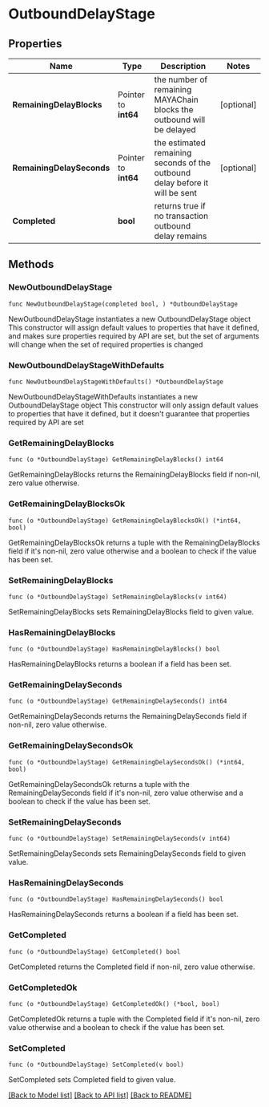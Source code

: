 # OutboundDelayStage

## Properties

Name | Type | Description | Notes
------------ | ------------- | ------------- | -------------
**RemainingDelayBlocks** | Pointer to **int64** | the number of remaining MAYAChain blocks the outbound will be delayed | [optional] 
**RemainingDelaySeconds** | Pointer to **int64** | the estimated remaining seconds of the outbound delay before it will be sent | [optional] 
**Completed** | **bool** | returns true if no transaction outbound delay remains | 

## Methods

### NewOutboundDelayStage

`func NewOutboundDelayStage(completed bool, ) *OutboundDelayStage`

NewOutboundDelayStage instantiates a new OutboundDelayStage object
This constructor will assign default values to properties that have it defined,
and makes sure properties required by API are set, but the set of arguments
will change when the set of required properties is changed

### NewOutboundDelayStageWithDefaults

`func NewOutboundDelayStageWithDefaults() *OutboundDelayStage`

NewOutboundDelayStageWithDefaults instantiates a new OutboundDelayStage object
This constructor will only assign default values to properties that have it defined,
but it doesn't guarantee that properties required by API are set

### GetRemainingDelayBlocks

`func (o *OutboundDelayStage) GetRemainingDelayBlocks() int64`

GetRemainingDelayBlocks returns the RemainingDelayBlocks field if non-nil, zero value otherwise.

### GetRemainingDelayBlocksOk

`func (o *OutboundDelayStage) GetRemainingDelayBlocksOk() (*int64, bool)`

GetRemainingDelayBlocksOk returns a tuple with the RemainingDelayBlocks field if it's non-nil, zero value otherwise
and a boolean to check if the value has been set.

### SetRemainingDelayBlocks

`func (o *OutboundDelayStage) SetRemainingDelayBlocks(v int64)`

SetRemainingDelayBlocks sets RemainingDelayBlocks field to given value.

### HasRemainingDelayBlocks

`func (o *OutboundDelayStage) HasRemainingDelayBlocks() bool`

HasRemainingDelayBlocks returns a boolean if a field has been set.

### GetRemainingDelaySeconds

`func (o *OutboundDelayStage) GetRemainingDelaySeconds() int64`

GetRemainingDelaySeconds returns the RemainingDelaySeconds field if non-nil, zero value otherwise.

### GetRemainingDelaySecondsOk

`func (o *OutboundDelayStage) GetRemainingDelaySecondsOk() (*int64, bool)`

GetRemainingDelaySecondsOk returns a tuple with the RemainingDelaySeconds field if it's non-nil, zero value otherwise
and a boolean to check if the value has been set.

### SetRemainingDelaySeconds

`func (o *OutboundDelayStage) SetRemainingDelaySeconds(v int64)`

SetRemainingDelaySeconds sets RemainingDelaySeconds field to given value.

### HasRemainingDelaySeconds

`func (o *OutboundDelayStage) HasRemainingDelaySeconds() bool`

HasRemainingDelaySeconds returns a boolean if a field has been set.

### GetCompleted

`func (o *OutboundDelayStage) GetCompleted() bool`

GetCompleted returns the Completed field if non-nil, zero value otherwise.

### GetCompletedOk

`func (o *OutboundDelayStage) GetCompletedOk() (*bool, bool)`

GetCompletedOk returns a tuple with the Completed field if it's non-nil, zero value otherwise
and a boolean to check if the value has been set.

### SetCompleted

`func (o *OutboundDelayStage) SetCompleted(v bool)`

SetCompleted sets Completed field to given value.



[[Back to Model list]](../README.md#documentation-for-models) [[Back to API list]](../README.md#documentation-for-api-endpoints) [[Back to README]](../README.md)


